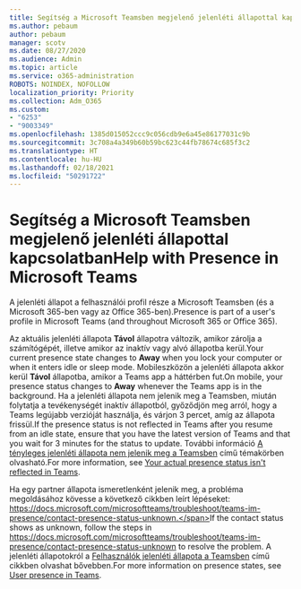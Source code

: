 ```yaml
---
title: Segítség a Microsoft Teamsben megjelenő jelenléti állapottal kapcsolatban
ms.author: pebaum
author: pebaum
manager: scotv
ms.date: 08/27/2020
ms.audience: Admin
ms.topic: article
ms.service: o365-administration
ROBOTS: NOINDEX, NOFOLLOW
localization_priority: Priority
ms.collection: Adm_O365
ms.custom:
- "6253"
- "9003349"
ms.openlocfilehash: 1385d015052ccc9c056cdb9e6a45e86177031c9b
ms.sourcegitcommit: 3c708a4a349b60b59bc623c44fb78674c685f3c2
ms.translationtype: HT
ms.contentlocale: hu-HU
ms.lasthandoff: 02/18/2021
ms.locfileid: "50291722"
---
```

# <a name="help-with-presence-in-microsoft-teams"></a><span data-ttu-id="c6bda-102">Segítség a Microsoft Teamsben megjelenő jelenléti állapottal kapcsolatban</span><span class="sxs-lookup"><span data-stu-id="c6bda-102">Help with Presence in Microsoft Teams</span></span>

<span data-ttu-id="c6bda-103">A jelenléti állapot a felhasználói profil része a Microsoft Teamsben (és a Microsoft 365-ben vagy az Office 365-ben).</span><span class="sxs-lookup"><span data-stu-id="c6bda-103">Presence is part of a user's profile in Microsoft Teams (and throughout Microsoft 365 or Office 365).</span></span> 

<span data-ttu-id="c6bda-104">Az aktuális jelenléti állapota **Távol** állapotra változik, amikor zárolja a számítógépét, illetve amikor az inaktív vagy alvó állapotba kerül.</span><span class="sxs-lookup"><span data-stu-id="c6bda-104">Your current presence state changes to  **Away**  when you lock your computer or when it enters idle or sleep mode.</span></span> <span data-ttu-id="c6bda-105">Mobileszközön a jelenléti állapota akkor kerül **Távol** állapotba, amikor a Teams app a háttérben fut.</span><span class="sxs-lookup"><span data-stu-id="c6bda-105">On mobile, your presence status changes to **Away**  whenever the Teams app is in the background.</span></span> <span data-ttu-id="c6bda-106">Ha a jelenléti állapota nem jelenik meg a Teamsben, miután folytatja a tevékenységét inaktív állapotból, győződjön meg arról, hogy a Teams legújabb verzióját használja, és várjon 3 percet, amíg az állapota frissül.</span><span class="sxs-lookup"><span data-stu-id="c6bda-106">If the presence status is not reflected in Teams after you resume from an idle state, ensure that you have the latest version of Teams and that you wait for 3 minutes for the status to update.</span></span> <span data-ttu-id="c6bda-107">További információ [A tényleges jelenléti állapota nem jelenik meg a Teamsben](https://docs.microsoft.com/microsoftteams/troubleshoot/teams-im-presence/presence-not-show-actual-status) című témakörben olvasható.</span><span class="sxs-lookup"><span data-stu-id="c6bda-107">For more information, see [Your actual presence status isn't reflected in Teams](https://docs.microsoft.com/microsoftteams/troubleshoot/teams-im-presence/presence-not-show-actual-status).</span></span>

<span data-ttu-id="c6bda-108">Ha egy partner állapota ismeretlenként jelenik meg, a probléma megoldásához kövesse a következő cikkben leírt lépéseket: https://docs.microsoft.com/microsoftteams/troubleshoot/teams-im-presence/contact-presence-status-unknown.</span><span class="sxs-lookup"><span data-stu-id="c6bda-108">If the contact status shows as unknown, follow the steps in https://docs.microsoft.com/microsoftteams/troubleshoot/teams-im-presence/contact-presence-status-unknown to resolve the problem.</span></span>
<span data-ttu-id="c6bda-109">A jelenléti állapotokról a [Felhasználók jelenléti állapota a Teamsben](https://docs.microsoft.com/microsoftteams/presence-admins) című cikkben olvashat bővebben.</span><span class="sxs-lookup"><span data-stu-id="c6bda-109">For more information on presence states, see [User presence in Teams](https://docs.microsoft.com/microsoftteams/presence-admins).</span></span>


